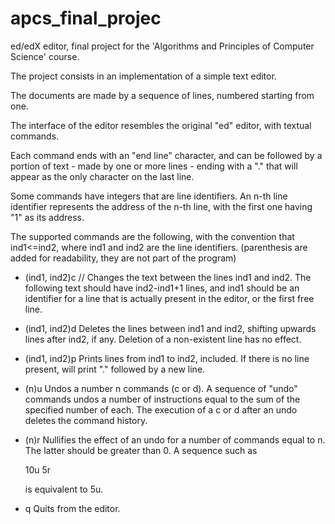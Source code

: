 # apcs_final_projec

ed/edX editor, final project for the 'Algorithms and Principles of Computer Science' course. 

The project consists in an implementation of a simple text editor.

The documents are made by a sequence of lines, numbered starting from one. 

The interface of the editor resembles the original "ed" editor, with textual commands.

Each command ends with an "end line" character, and can be followed by a portion of text - made by one or more lines - ending with a "." that will appear as the only character on the last line.

Some commands have integers that are line identifiers. An n-th line identifier represents the address of the n-th line, with the first one having "1" as its address.

The supported commands are the following, with the convention that ind1<=ind2, where ind1 and ind2 are the line identifiers. 
(parenthesis are added for readability, they are not part of the program)



-  (ind1, ind2)c //
    Changes the text between the lines ind1 and ind2. The following text should have ind2-ind1+1 lines, and ind1 should be an identifier for a line that is actually present in the editor, or the first free line.
    
-  (ind1, ind2)d
    Deletes the lines between ind1 and ind2, shifting upwards lines after ind2, if any. Deletion of a non-existent line has no effect.
    
-  (ind1, ind2)p
    Prints lines from ind1 to ind2, included. If there is no line present, will print "." followed by a new line.
    
-   (n)u
    Undos a number n commands (c or d). A sequence of "undo" commands undos a number of instructions equal to the sum of the specified number of each. The execution of a c or d after an undo deletes the command history.
    
-   (n)r
    Nullifies the effect of an undo for a number of commands equal to n. The latter should be greater than 0. 
    A sequence such as 
    
    10u
    5r
    
    is equivalent to 5u.
  
-   q
    Quits from the editor. 
    
 
